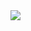 <picture>
  <source
    srcset="https://github-readme-stats.vercel.app/api?username=virxec&show_icons=true&&show=reviews,prs_merged,prs_merged_percentage&theme=gruvbox"
    media="(prefers-color-scheme: dark), (prefers-color-scheme: no-preference)"
  />
  <source
    srcset="https://github-readme-stats.vercel.app/api?username=virxec&show_icons=true&&show=reviews,prs_merged,prs_merged_percentage&theme=gruvbox_light"
    media="(prefers-color-scheme: light)"
  />
  <img src="https://github-readme-stats.vercel.app/api?username=virxec&show_icons=true&&show=reviews,prs_merged,prs_merged_percentage" />
</picture>
